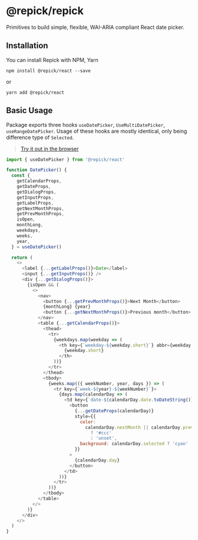 # @repick/repick

Primitives to build simple, flexible, WAI-ARIA compliant React date picker.

## Installation

You can install Repick with NPM, Yarn

```
npm install @repick/react --save
```

or

```
yarn add @repick/react
```

## Basic Usage

Package exports three hooks `useDatePicker`, `UseMultiDatePicker`, `useRangeDatePicker`. Usage of these hooks are mostly identical, only being difference type of `Selected`.

> [Try it out in the browser](https://codesandbox.io/s/repick-react-basic-example-5mbkk)

```js
import { useDatePicker } from '@repick/react'

function DatePicker() {
  const {
    getCalendarProps,
    getDateProps,
    getDialogProps,
    getInputProps,
    getLabelProps,
    getNextMonthProps,
    getPrevMonthProps,
    isOpen,
    monthLong,
    weekdays,
    weeks,
    year,
  } = useDatePicker()

  return (
    <>
      <label {...getLabelProps()}>Date</label>
      <input {...getInputProps()} />
      <div {...getDialogProps()}>
        {isOpen && (
          <>
            <nav>
              <button {...getPrevMonthProps()}>Next Month</button>
              {monthLong} {year}
              <button {...getNextMonthProps()}>Previous month</button>
            </nav>
            <table {...getCalendarProps()}>
              <thead>
                <tr>
                  {weekdays.map(weekday => (
                    <th key={`weekday-${weekday.short}`} abbr={weekday.long}>
                      {weekday.short}
                    </th>
                  ))}
                </tr>
              </thead>
              <tbody>
                {weeks.map(({ weekNumber, year, days }) => (
                  <tr key={`week-${year}-${weekNumber}`}>
                    {days.map(calendarDay => (
                      <td key={`date-${calendarDay.date.toDateString()}`}>
                        <button
                          {...getDateProps(calendarDay)}
                          style={{
                            color:
                              calendarDay.nextMonth || calendarDay.prevMonth
                                ? '#ccc'
                                : 'unset',
                            background: calendarDay.selected ? 'cyan' : 'unset',
                          }}
                        >
                          {calendarDay.day}
                        </button>
                      </td>
                    ))}
                  </tr>
                ))}
              </tbody>
            </table>
          </>
        )}
      </div>
    </>
  )
}
```
